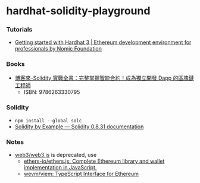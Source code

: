 hardhat-solidity-playground
===========================
### Tutorials
- [Getting started with Hardhat 3 | Ethereum development environment for professionals by Nomic Foundation](https://hardhat.org/docs/getting-started#installation)

### Books
- [博客來-Solidity 實戰全書：完整掌握智能合約！成為獨立開發 Dapp 的區塊鏈工程師](https://www.books.com.tw/products/0010928889)
  - ISBN: 9786263330795

### Solidity
- `npm install --global solc`
- [Solidity by Example — Solidity 0.8.31 documentation](https://docs.soliditylang.org/en/latest/solidity-by-example.html)

### Notes
- [web3/web3.js](https://github.com/web3/web3.js) is deprecated, use
  - [ethers-io/ethers.js: Complete Ethereum library and wallet implementation in JavaScript.](https://github.com/ethers-io/ethers.js)
  - [wevm/viem: TypeScript Interface for Ethereum](https://github.com/wevm/viem)
